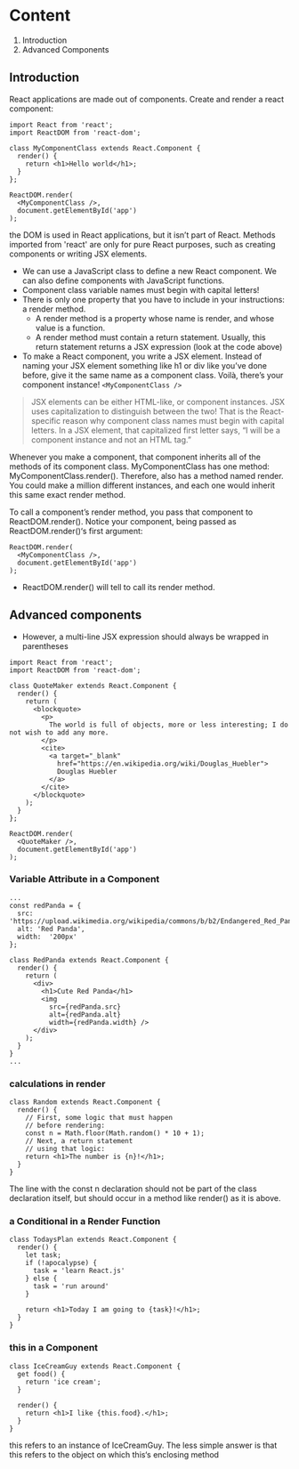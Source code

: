 # Content
1. Introduction
2. Advanced Components


## Introduction

React applications are made out of components.
Create and render a react component:
```
import React from 'react';
import ReactDOM from 'react-dom';
 
class MyComponentClass extends React.Component {
  render() {
    return <h1>Hello world</h1>;
  }
};
 
ReactDOM.render(
  <MyComponentClass />,
  document.getElementById('app')
);
```
the DOM is used in React applications, but it isn’t part of React. Methods imported from 'react' are only for pure React purposes, such as creating components or writing JSX elements.

* We can use a JavaScript class to define a new React component. We can also define components with JavaScript functions.  
* Component class variable names must begin with capital letters!  
* There is only one property that you have to include in your instructions: a render method.  
  * A render method is a property whose name is render, and whose value is a function.  
  * A render method must contain a return statement. Usually, this return statement returns a JSX expression (look at the code above)  
* To make a React component, you write a JSX element. Instead of naming your JSX element something like h1 or div like you’ve done before, give it the same name as a component class. Voilà, there’s your component instance! `<MyComponentClass />`

>JSX elements can be either HTML-like, or component instances. JSX uses capitalization to distinguish between the two! That is the React-specific reason why component class names must begin with capital letters. In a JSX element, that capitalized first letter says, “I will be a component instance and not an HTML tag.”

Whenever you make a component, that component inherits all of the methods of its component class. MyComponentClass has one method: MyComponentClass.render(). Therefore, <MyComponentClass /> also has a method named render. You could make a million different <MyComponentClass /> instances, and each one would inherit this same exact render method.

To call a component’s render method, you pass that component to ReactDOM.render(). Notice your component, being passed as ReactDOM.render()‘s first argument:
```
ReactDOM.render(
  <MyComponentClass />,
  document.getElementById('app')
);
```
* ReactDOM.render() will tell <MyComponentClass /> to call its render method.

## Advanced components

* However, a multi-line JSX expression should always be wrapped in parentheses
```
import React from 'react';
import ReactDOM from 'react-dom';

class QuoteMaker extends React.Component {
  render() {
    return (
      <blockquote>
        <p>
          The world is full of objects, more or less interesting; I do not wish to add any more.
        </p>
        <cite>
          <a target="_blank"
            href="https://en.wikipedia.org/wiki/Douglas_Huebler">
            Douglas Huebler
          </a>
        </cite>
      </blockquote>
    );
  }
};

ReactDOM.render(
  <QuoteMaker />,
  document.getElementById('app')
);
```
### Variable Attribute in a Component
```
...
const redPanda = {
  src: 'https://upload.wikimedia.org/wikipedia/commons/b/b2/Endangered_Red_Panda.jpg',
  alt: 'Red Panda',
  width:  '200px'
};

class RedPanda extends React.Component {
  render() {
    return (
      <div>
        <h1>Cute Red Panda</h1>
        <img 
          src={redPanda.src}
          alt={redPanda.alt}
          width={redPanda.width} />
      </div>
    );
  }
}
...
```

### calculations in render
```
class Random extends React.Component {
  render() {
    // First, some logic that must happen
    // before rendering:
    const n = Math.floor(Math.random() * 10 + 1);
    // Next, a return statement
    // using that logic:
    return <h1>The number is {n}!</h1>;
  }
}
```
The line with the const n declaration should not be part of the class declaration itself, but should occur in a method like render() as it is above.

### a Conditional in a Render Function

```
class TodaysPlan extends React.Component {
  render() {
    let task;
    if (!apocalypse) {
      task = 'learn React.js'
    } else {
      task = 'run around'
    }

    return <h1>Today I am going to {task}!</h1>;
  }
}
```
###  this in a Component

```
class IceCreamGuy extends React.Component {
  get food() {
    return 'ice cream';
  }
 
  render() {
    return <h1>I like {this.food}.</h1>;
  }
}
```
this refers to an instance of IceCreamGuy. The less simple answer is that this refers to the object on which this‘s enclosing method


















